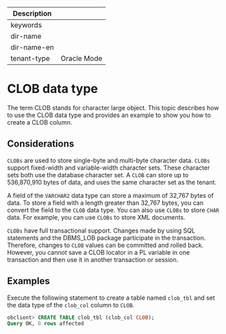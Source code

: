 | Description   |                 |
|---------------|-----------------|
| keywords      |                 |
| dir-name      |                 |
| dir-name-en   |                 |
| tenant-type   | Oracle Mode     |

# CLOB data type

The term CLOB stands for character large object. This topic describes how to use the CLOB data type and provides an example to show you how to create a CLOB column.

## Considerations

`CLOBs` are used to store single-byte and multi-byte character data. `CLOBs` support fixed-width and variable-width character sets. These character sets both use the database character set. A `CLOB` can store up to 536,870,910 bytes of data, and uses the same character set as the tenant.

A field of the `VARCHAR2` data type can store a maximum of 32,767 bytes of data. To store a field with a length greater than 32,767 bytes, you can convert the field to the `CLOB` data type. You can also use `CLOBs` to store `CHAR` data. For example, you can use `CLOBs` to store XML documents.

`CLOBs` have full transactional support. Changes made by using SQL statements and the DBMS_LOB package participate in the transaction. Therefore, changes to `CLOB` values can be committed and rolled back. However, you cannot save a CLOB locator in a PL variable in one transaction and then use it in another transaction or session.

## Examples

Execute the following statement to create a table named `clob_tbl` and set the data type of the `clob_col` column to `CLOB`.

```sql
obclient> CREATE TABLE clob_tbl (clob_col CLOB);
Query OK, 0 rows affected
```
